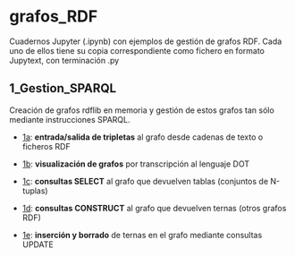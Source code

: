 # grafos_RDF
Cuadernos Jupyter (.ipynb) con ejemplos de gestión de grafos RDF. Cada uno de ellos tiene su copia correspondiente como fichero en formato Jupytext, con terminación .py

## 1_Gestion_SPARQL
Creación de grafos rdflib en memoria y gestión de estos grafos tan sólo mediante instrucciones SPARQL.

+ [1a](https://github.com/jlfvindel/grafos_RDF/blob/main/1_Gestion_SPARQL/1a-grafo_local-import_export_RDF.ipynb): **entrada/salida de tripletas** al grafo desde cadenas de texto o ficheros RDF

+ [1b](https://github.com/jlfvindel/grafos_RDF/blob/main/1_Gestion_SPARQL/1b-grafo_local-visualizacion.ipynb):  **visualización de grafos** por transcripción al lenguaje DOT

+ [1c](https://github.com/jlfvindel/grafos_RDF/blob/main/1_Gestion_SPARQL/1c-grafo_local-consulta_select.ipynb):  **consultas SELECT** al grafo que devuelven tablas (conjuntos de N-tuplas)

+ [1d](https://github.com/jlfvindel/grafos_RDF/blob/main/1_Gestion_SPARQL/1d-grafo_local-consulta_construct.ipynb):  **consultas CONSTRUCT** al grafo que devuelven ternas (otros grafos RDF)

+ [1e](https://github.com/jlfvindel/grafos_RDF/blob/main/1_Gestion_SPARQL/1e-grafo_local-administracion.ipynb):  **inserción y borrado** de ternas en el grafo mediante consultas UPDATE
